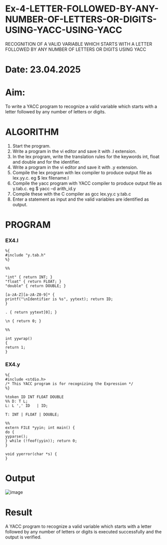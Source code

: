 # Ex-4-LETTER-FOLLOWED-BY-ANY-NUMBER-OF-LETTERS-OR-DIGITS-USING-YACC-USING-YACC
RECOGNITION OF A VALID VARIABLE WHICH STARTS WITH A LETTER FOLLOWED BY ANY NUMBER OF LETTERS OR DIGITS USING YACC
# Date: 23.04.2025
# Aim:
To write a YACC program to recognize a valid variable which starts with a letter followed by any number of letters or digits.
# ALGORITHM
1.	Start the program.
2.	Write a program in the vi editor and save it with .l extension.
3.	In the lex program, write the translation rules for the keywords int, float and double and for the identifier.
4.	Write a program in the vi editor and save it with .y extension.
5.	Compile the lex program with lex compiler to produce output file as lex.yy.c. eg $ lex filename.l
6.	Compile the yacc program with YACC compiler to produce output file as y.tab.c. eg $ yacc –d arith_id.y
7.	Compile these with the C compiler as gcc lex.yy.c y.tab.c
8.	Enter a statement as input and the valid variables are identified as output.
# PROGRAM

### EX4.l
```
%{
#include "y.tab.h"
%}

%%

"int" { return INT; } 
"float" { return FLOAT; }
"double" { return DOUBLE; }

[a-zA-Z][a-zA-Z0-9]* {
printf("\nIdentifier is %s", yytext); return ID;
}

. { return yytext[0]; }

\n { return 0; }

%%

int yywrap() 
{ 
return 1;
}

```
### EX4.y
```
%{
#include <stdio.h>
/* This YACC program is for recognizing the Expression */
%}

%token ID INT FLOAT DOUBLE
%% D: T L;
L: L ',' ID   | ID;

T: INT | FLOAT | DOUBLE;

%%
extern FILE *yyin; int main() {
do {
yyparse();
} while (!feof(yyin)); return 0;
}

void yyerror(char *s) { 
}

```
# Output
![image](https://github.com/user-attachments/assets/135d098d-d835-4ba8-971c-b27eb7cb0b4c)

# Result
A YACC program to recognize a valid variable which starts with a letter followed by any number of letters or digits is executed successfully and the output is verified.
